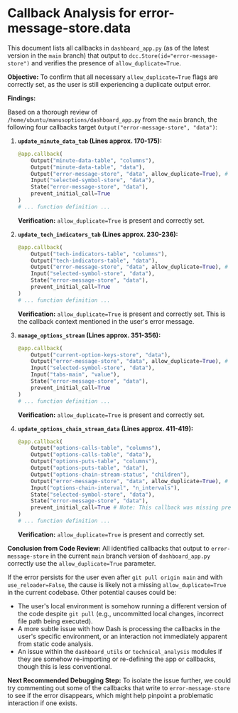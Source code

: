 # Callback Analysis for error-message-store.data

This document lists all callbacks in `dashboard_app.py` (as of the latest version in the `main` branch) that output to `dcc.Store(id="error-message-store")` and verifies the presence of `allow_duplicate=True`.

**Objective:** To confirm that all necessary `allow_duplicate=True` flags are correctly set, as the user is still experiencing a duplicate output error.

**Findings:**

Based on a thorough review of `/home/ubuntu/manusoptions/dashboard_app.py` from the `main` branch, the following four callbacks target `Output("error-message-store", "data")`:

1.  **`update_minute_data_tab` (Lines approx. 170-175):**
    ```python
    @app.callback(
        Output("minute-data-table", "columns"),
        Output("minute-data-table", "data"),
        Output("error-message-store", "data", allow_duplicate=True), # CORRECT
        Input("selected-symbol-store", "data"),
        State("error-message-store", "data"),
        prevent_initial_call=True
    )
    # ... function definition ...
    ```
    **Verification:** `allow_duplicate=True` is present and correctly set.

2.  **`update_tech_indicators_tab` (Lines approx. 230-236):**
    ```python
    @app.callback(
        Output("tech-indicators-table", "columns"),
        Output("tech-indicators-table", "data"),
        Output("error-message-store", "data", allow_duplicate=True), # CORRECT
        Input("selected-symbol-store", "data"),
        State("error-message-store", "data"),
        prevent_initial_call=True
    )
    # ... function definition ...
    ```
    **Verification:** `allow_duplicate=True` is present and correctly set. This is the callback context mentioned in the user's error message.

3.  **`manage_options_stream` (Lines approx. 351-356):**
    ```python
    @app.callback(
        Output("current-option-keys-store", "data"),
        Output("error-message-store", "data", allow_duplicate=True), # CORRECT
        Input("selected-symbol-store", "data"),
        Input("tabs-main", "value"),
        State("error-message-store", "data"),
        prevent_initial_call=True
    )
    # ... function definition ...
    ```
    **Verification:** `allow_duplicate=True` is present and correctly set.

4.  **`update_options_chain_stream_data` (Lines approx. 411-419):**
    ```python
    @app.callback(
        Output("options-calls-table", "columns"),
        Output("options-calls-table", "data"),
        Output("options-puts-table", "columns"),
        Output("options-puts-table", "data"),
        Output("options-chain-stream-status", "children"),
        Output("error-message-store", "data", allow_duplicate=True), # CORRECT
        Input("options-chain-interval", "n_intervals"),
        State("selected-symbol-store", "data"),
        State("error-message-store", "data"),
        prevent_initial_call=True # Note: This callback was missing prevent_initial_call=True in one of the earlier versions I saw, but it's present now.
    )
    # ... function definition ...
    ```
    **Verification:** `allow_duplicate=True` is present and correctly set.

**Conclusion from Code Review:**
All identified callbacks that output to `error-message-store` in the current `main` branch version of `dashboard_app.py` correctly use the `allow_duplicate=True` parameter.

If the error persists for the user even after `git pull origin main` and with `use_reloader=False`, the cause is likely not a missing `allow_duplicate=True` in the current codebase. Other potential causes could be:
*   The user's local environment is somehow running a different version of the code despite `git pull` (e.g., uncommitted local changes, incorrect file path being executed).
*   A more subtle issue with how Dash is processing the callbacks in the user's specific environment, or an interaction not immediately apparent from static code analysis.
*   An issue within the `dashboard_utils` or `technical_analysis` modules if they are somehow re-importing or re-defining the app or callbacks, though this is less conventional.

**Next Recommended Debugging Step:**
To isolate the issue further, we could try commenting out some of the callbacks that write to `error-message-store` to see if the error disappears, which might help pinpoint a problematic interaction if one exists.
